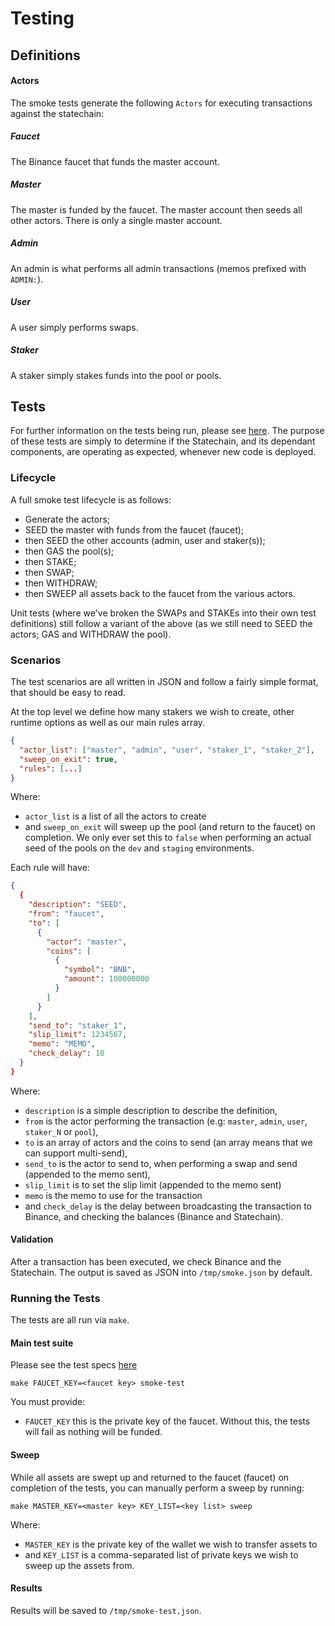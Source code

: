 # Testing

## Definitions

#### Actors
The smoke tests generate the following `Actors` for executing transactions against the statechain:

##### Faucet
The Binance faucet that funds the master account.

##### Master
The master is funded by the faucet. The master account then seeds all other actors. There is only a single master account.

##### Admin
An admin is what performs all admin transactions (memos prefixed with `ADMIN:`).

##### User
A user simply performs swaps.

##### Staker
A staker simply stakes funds into the pool or pools.

## Tests

For further information on the tests being run, please see [here](https://docs.google.com/spreadsheets/d/1sLK0FE-s6LInWijqKgxAzQk2RiSDZO1GL58kAD62ch0). The purpose of these tests are simply to determine if the Statechain, and its dependant components, are operating as expected, whenever new code is deployed. 

### Lifecycle

A full smoke test lifecycle is as follows:

* Generate the actors;
* SEED the master with funds from the faucet (faucet);
* then SEED the other accounts (admin, user and staker(s));
* then GAS the pool(s);
* then STAKE;
* then SWAP;
* then WITHDRAW;
* then SWEEP all assets back to the faucet from the various actors.

Unit tests (where we've broken the SWAPs and STAKEs into their own test definitions) still follow a variant of the above (as we still need to SEED the actors; GAS and WITHDRAW the pool).

### Scenarios

The test scenarios are all written in JSON and follow a fairly simple format, that should be easy to read.

At the top level we define how many stakers we wish to create, other runtime options as well as our main rules array. 

```json
{
  "actor_list": ["master", "admin", "user", "staker_1", "staker_2"],
  "sweep_on_exit": true,
  "rules": [...]
}
```

Where:

* `actor_list` is a list of all the actors to create
* and `sweep_on_exit` will sweep up the pool (and return to the faucet) on completion. We only ever set this to `false` when performing an actual seed of the pools on the `dev` and `staging` environments.

Each rule will have:

```json
{
  {
    "description": "SEED",
    "from": "faucet",
    "to": [
      {
        "actor": "master",
        "coins": [
          {
            "symbol": "BNB",
            "amount": 100000000
          }
        ]
      }
    ],
    "send_to": "staker_1",
    "slip_limit": 1234567,
    "memo": "MEMO",
    "check_delay": 10
  }
}
```

Where:

* `description` is a simple description to describe the definition,
* `from` is the actor performing the transaction (e.g: `master`, `admin`, `user`, `staker_N` or `pool`),
* `to` is an array of actors and the coins to send (an array means that we can support multi-send),
* `send_to` is the actor to send to, when performing a swap and send (appended to the memo sent),
* `slip_limit` is to set the slip limit (appended to the memo sent)
* `memo` is the memo to use for the transaction
* and `check_delay` is the delay between broadcasting the transaction to Binance, and checking the balances (Binance and Statechain).

#### Validation

After a transaction has been executed, we check Binance and the Statechain. The output is saved as JSON into `/tmp/smoke.json` by default.

### Running the Tests

The tests are all run via `make`.

#### Main test suite

Please see the test specs [here](https://docs.google.com/spreadsheets/d/1sLK0FE-s6LInWijqKgxAzQk2RiSDZO1GL58kAD62ch0)

```shell script
make FAUCET_KEY=<faucet key> smoke-test
```

You must provide:

* `FAUCET_KEY` this is the private key of the faucet. Without this, the tests will fail as nothing will be funded.

#### Sweep

While all assets are swept up and returned to the faucet (faucet) on completion of the tests, you can manually perform a sweep by running:

```shell script
make MASTER_KEY=<master key> KEY_LIST=<key list> sweep
```

Where:

* `MASTER_KEY` is the private key of the wallet we wish to transfer assets to
* and `KEY_LIST` is a comma-separated list of private keys we wish to sweep up the assets from.

#### Results

Results will be saved to `/tmp/smoke-test.json`.
